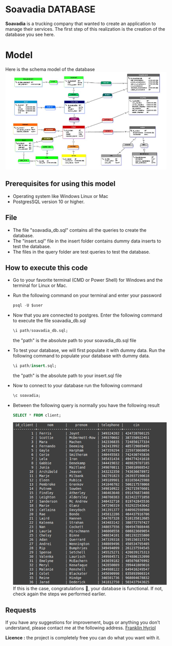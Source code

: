 # Soavadia DATABASE

**Soavadia** is a trucking company that wanted to create an application to manage their services. 
The first step of this realization is the creation of the database you see here.

# Model
Here is the schema model of the database
<img src="https://github.com/HEI-Franklin/Soavadia_DATABASE/raw/develop/db_image/Soavadia_schema.jpg" alt="Soavadia database model"/>
## Prerequisites for using this model

- Operating system like Windows Linux or Mac
- PostgresSQL version 10 or higher.


## File

- The file "soavadia_db.sql" contains all the queries to create the database.
- The "insert.sql" file in the insert folder contains dummy data inserts to test the database.
- The files in the query folder are test queries to test the database.

## How to execute this code

- Go to your favorite terminal (CMD or Power Shell) for Windows and the terminal for Linux or Mac.
- Run the following command on your terminal and enter your password
	```` sql
	psql -U $user
	````
- Now that you are connected to postgres.
	Enter the following command to execute the file soavadia_db.sql
	```` sql
	\i path/soavadia_db.sql;
	````
	the "path" is the absolute path to your soavadia_db.sql file
	
- To test your database, we will first populate it with dummy data.
	Run the following command to populate your database with dummy data.
	```` sql
	\i path/insert.sql;
	````
	the "path" is the absolute path to your insert.sql file
- Now to connect to your database run the following command
	```` sql
	\c soavadia;
	````

- Between the following query is normally you have the following result
	```` sql
	SELECT * FROM client;
	````
	<img src="https://github.com/HEI-Franklin/Soavadia_DATABASE/raw/develop/db_image/insert_img.png" alt="result of select * from client"/>
	If this is the case, congratulations 🥳, your database is functional. If not, check again the steps we performed 	earlier.

## Requests
If you have any suggestions for improvement, bugs or anything you don't understand, please contact me at the following address. <a href= "mailto:hei.franklin.2@gmail.com">Franklin Hyriol</a>

**Licence :** the project is completely free you can do what you want with it.

	